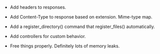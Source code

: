 * Add headers to responses.
* Add Content-Type to response based on extension. Mime-type map.
* Add a register_directory() command that register_files() automatically.
* Add controllers for custom behavior.

* Free things properly. Definitely lots of memory leaks.
